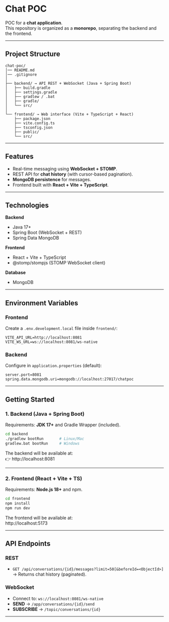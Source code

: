 # Chat POC

POC for a **chat application**.  
This repository is organized as a **monorepo**, separating the backend and the frontend.

---

## Project Structure

```
chat-poc/
│── README.md
│── .gitignore
│
├── backend/ → API REST + WebSocket (Java + Spring Boot)
│   ├── build.gradle
│   ├── settings.gradle
│   ├── gradlew / .bat
│   ├── gradle/
│   └── src/
│
└── frontend/ → Web interface (Vite + TypeScript + React)
    ├── package.json
    ├── vite.config.ts
    ├── tsconfig.json
    ├── public/
    └── src/
```

---

##  Features

- Real-time messaging using **WebSocket + STOMP**.
- REST API for **chat history** (with cursor-based pagination).
- **MongoDB persistence** for messages.
- Frontend built with **React + Vite + TypeScript**.

---

## Technologies

**Backend**
- Java 17+
- Spring Boot (WebSocket + REST)
- Spring Data MongoDB

**Frontend**
- React + Vite + TypeScript
- @stomp/stompjs (STOMP WebSocket client)

**Database**
- MongoDB

---

## Environment Variables

### Frontend  
Create a `.env.development.local` file inside `frontend/`:

```
VITE_API_URL=http://localhost:8081
VITE_WS_URL=ws://localhost:8081/ws-native
```

### Backend  
Configure in `application.properties` (default):

```
server.port=8081
spring.data.mongodb.uri=mongodb://localhost:27017/chatpoc
```

---

##  Getting Started

### 1. Backend (Java + Spring Boot)

Requirements: **JDK 17+** and Gradle Wrapper (included).

```bash
cd backend
./gradlew bootRun       # Linux/Mac
gradlew.bat bootRun     # Windows
```

The backend will be available at:  
👉 http://localhost:8081

---

### 2. Frontend (React + Vite + TS)

Requirements: **Node.js 18+** and npm.

```bash
cd frontend
npm install
npm run dev
```

The frontend will be available at:  
 http://localhost:5173

---

##  API Endpoints

### REST
- `GET /api/conversations/{id}/messages?limit=50[&beforeId=<ObjectId>]`  
  → Returns chat history (paginated).

### WebSocket
- Connect to: `ws://localhost:8081/ws-native`
- **SEND** → `/app/conversations/{id}/send`
- **SUBSCRIBE** → `/topic/conversations/{id}`

---
